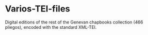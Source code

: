 # Varios-TEI-files
Digital editions of the rest of the Genevan chapbooks collection (466 pliegos), encoded with the standard XML-TEI.
